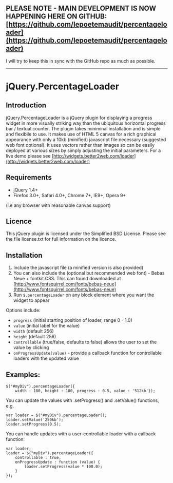## PLEASE NOTE - MAIN DEVELOPMENT IS NOW HAPPENING HERE ON GITHUB: [https://github.com/lepoetemaudit/percentageloader](https://github.com/lepoetemaudit/percentageloader)

I will try to keep this in sync with the GitHub repo as much as possible.

---

# jQuery.PercentageLoader

## Introduction

jQuery.PercentageLoader is a jQuery plugin for displaying a progress widget in more visually striking way than
the ubiquitous horizontal progress bar / textual counter. The plugin takes miniminal installation and is simple
and flexibile to use. It makes use of HTML 5 canvas for a rich graphical appearance with only a 10kb (minified)
javascript file necessary (suggested web font optional). It uses vectors rather than images so can be easily
deployed at various sizes by simply adjusting the initial parameters. For a live demo please see
[http://widgets.better2web.com/loader](http://widgets.better2web.com/loader)

## Requirements

* jQuery 1.4+
* Firefox 3.0+, Safari 4.0+, Chrome 7+, IE9+, Opera 9+

(i.e any browser with reasonable canvas support)

## Licence

This jQuery plugin is licensed under the Simplified BSD License. Please
see the file license.txt for full information on the licence.

## Installation

1. Include the javascript file (a minified version is also provided)
2. You can also include the (optional but recommended web font) - Bebas Neue + fontkit CSS. This can
   found downloaded at [http://www.fontsquirrel.com/fonts/bebas-neue](http://www.fontsquirrel.com/fonts/bebas-neue)
3. Run `$.percentageLoader` on any block element where you want the widget to appear

Options include:

* `progress` (initial starting position of loader, range 0 - 1.0)
* `value` (initial label for the value)
* `width` (default 256)
* `height` (default 256)
* `controllable` (true/false, defaults to false) allows the user to set the value by clicking
* `onProgressUpdate(value)` - provide a callback function for controllable loaders with the updated value


## Examples:

    $("#myDiv").percentageLoader({
        width : 180, height : 180, progress : 0.5, value : '512kb'});

You can update the values with .setProgress() and .setValue() functions, e.g.

    var loader = $("#myDiv").percentageLoader();
    loader.setValue('250kb');
    loader.setProgress(0.5);
    
You can handle updates with a user-controllable loader with a callback function:

    var loader;
    loader = $("myDiv").percentageLoader({
        controllable : true,
        onProgressUpdate : function (value) {
            loader.setProgress(value * 100.0);
        }
    });

